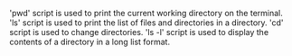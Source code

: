 'pwd' script is used to print the current working directory on the terminal.
'ls'  script is used to print the list of files and directories in a directory.
'cd'  script is used to change directories.
'ls -l' script is used to display the contents of a directory in a long list format.
